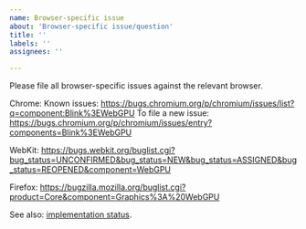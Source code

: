```yaml
---
name: Browser-specific issue
about: 'Browser-specific issue/question'
title: ''
labels: ''
assignees: ''

---
```


Please file all browser-specific issues against the relevant browser.

Chrome:
  Known issues: https://bugs.chromium.org/p/chromium/issues/list?q=component:Blink%3EWebGPU
  To file a new issue: https://bugs.chromium.org/p/chromium/issues/entry?components=Blink%3EWebGPU

WebKit:
https://bugs.webkit.org/buglist.cgi?bug_status=UNCONFIRMED&bug_status=NEW&bug_status=ASSIGNED&bug_status=REOPENED&component=WebGPU

Firefox:
https://bugzilla.mozilla.org/buglist.cgi?product=Core&component=Graphics%3A%20WebGPU

See also: [implementation status](https://github.com/gpuweb/gpuweb/wiki/Implementation-Status).
